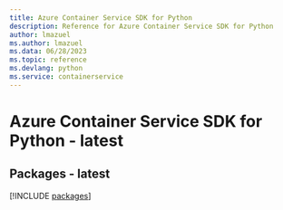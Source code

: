 ```yaml
---
title: Azure Container Service SDK for Python
description: Reference for Azure Container Service SDK for Python
author: lmazuel
ms.author: lmazuel
ms.data: 06/28/2023
ms.topic: reference
ms.devlang: python
ms.service: containerservice
---
```

# Azure Container Service SDK for Python - latest
## Packages - latest
[!INCLUDE [packages](container-service-index.md)]